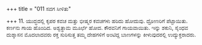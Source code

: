 +++
title = "011 ಸವಗ ಸೀಳಿತು"

+++
11. ಯುದ್ಧದಲ್ಲಿ ಕೃಪರ ಕವಚ ಮತ್ತು ಭೀಷ್ಮರ ಕವಚಗಳು ಹರಿದು ಹೋದುವು. ದ್ರೋಣರಿಗೆ ಪೆಟ್ಟಾಯಿತು. ಕರ್ಣನು ಗಾಯ ಹೊಂದಿದ. ಅಶ್ವತ್ಥಾಮ ಮೂರ್ಛೆ ಹೋದ. ಕೌರವನಿಗೆ ಗಾಯವಾಯಿತು. ಇನ್ನು ಶಕುನಿ, ಸೈಂಧವ ದುಶ್ಶಾಸನ ಮೊದಲಾದವರು ರಕ್ತ ಸುರಿಸುತ್ತ ತಮ್ಮ ದೇಹಗಳಿಗೆ ಅಂಟಿದ್ದ ಬಾಣಗಳನ್ನು ಕೀಳುವುದರಲ್ಲಿ ಉದ್ಯುಕ್ತರಾದರು.
